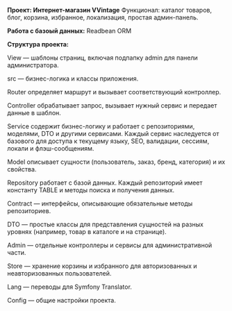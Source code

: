 **Проект: Интернет-магазин VVintage**
Функционал: каталог товаров, блог, корзина, избранное, локализация, простая админ-панель.

**Работа с базоый данных:**
Readbean ORM

**Структура проекта:**

View — шаблоны страниц, включая подпапку admin для панели администратора.

src — бизнес-логика и классы приложения.

Router определяет маршрут и вызывает соответствующий контроллер.

Controller обрабатывает запрос, вызывает нужный сервис и передает данные в шаблон.

Service содержит бизнес-логику и работает с репозиториями, моделями, DTO и другими сервисами.
Каждый сервис наследуется от базового для доступа к текущему языку, SEO, валидации, сессиям, локали и флэш-сообщениям.

Model описывает сущности (пользователь, заказ, бренд, категория) и их свойства.

Repository работает с базой данных. Каждый репозиторий имеет константу TABLE и методы поиска и получения данных.

Contract — интерфейсы, описывающие обязательные методы репозиториев.

DTO — простые классы для представления сущностей на разных уровнях (например, товар в каталоге и на странице).

Admin — отдельные контроллеры и сервисы для административной части.

Store — хранение корзины и избранного для авторизованных и неавторизованных пользователей.

Lang — переводы для Symfony Translator.

Config — общие настройки проекта.


